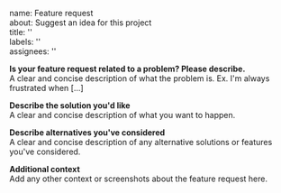 name: Feature request  
about: Suggest an idea for this project  
title: ''  
labels: ''  
assignees: ''  

**Is your feature request related to a problem? Please describe.**  
A clear and concise description of what the problem is. Ex. I'm always frustrated when [...]  

**Describe the solution you'd like**  
A clear and concise description of what you want to happen.  

**Describe alternatives you've considered**  
A clear and concise description of any alternative solutions or features you've considered.  

**Additional context**  
Add any other context or screenshots about the feature request here.  
